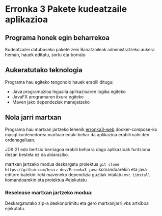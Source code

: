 # Erronka 3 Pakete kudeatzaile aplikazioa

## Programa honek egin beharrekoa

Kudeatzailei datubaseko pakete zein Banatzaileak administratzeko aukera heman, hauek editatu, sortu eta borratu

## Aukeratutako teknologia

Programa hau egiteko tengonolo hauek erabili ditugu:

- Java programazioa leguaila aplikazioaren logika egiteko
- JavaFX programaren itxura egiteko
- Maven jako dependeziak manejatzeko

## Nola jarri martxan

Programa hau martxan jartzeko lehenik [erronka3-web](https://github.com/hruiz-dev/Erronka3-web) docker-compose-ko mysql kontenedorea martxan eduki behar da aplikazioa erabili nahi den ordenagailuan.

JDK 21 edo bertsio berriagoa erabili beharra dago aplikazioak funtziona dezan bestela ez da abiaraziko.

martxan jartzeko modua deskargatu proiektua `git clone https://github.com/hruiz-dev/Erronka3-java` komandoarekin eta java editore batekin ireki maveneko dependizia guztiak intalatu `mvc iinstall` komandoarekin eta proiektua #ejekutatu

### Reselease martxan jartzeko modua:

Deskargatutako zip-a deskonprimitu eta gero martxanjarri.vbs artxiboa ejekutatu.


